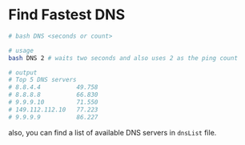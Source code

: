 # Find Fastest DNS

```bash
# bash DNS <seconds or count>

# usage
bash DNS 2 # waits two seconds and also uses 2 as the ping count

# output
# Top 5 DNS servers
# 8.8.4.4          49.758
# 8.8.8.8          66.830
# 9.9.9.10         71.550
# 149.112.112.10   77.223
# 9.9.9.9          86.227
```

also, you can find a list of available DNS servers in `dnsList` file.
